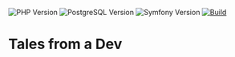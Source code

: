 ![PHP Version](https://img.shields.io/badge/php-8.3-264653.svg?style=for-the-badge)
![PostgreSQL Version](https://img.shields.io/badge/postgresql-15-2A9D8F.svg?style=for-the-badge)
![Symfony Version](https://img.shields.io/badge/symfony-7.1-E9C46A.svg?style=for-the-badge)
[![Build](https://img.shields.io/github/actions/workflow/status/ker0x/tales-from-a-dev/ci.yml?branch=main&color=8AB17D&style=for-the-badge)](https://github.com/ker0x/tales-from-a-dev/actions/workflows/ci.yml)

# Tales from a Dev
